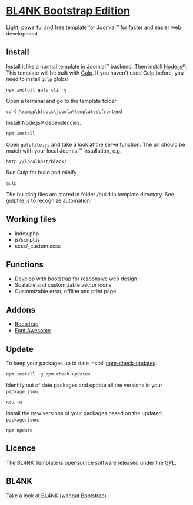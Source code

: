# [BL4NK Bootstrap Edition](http://blank.vc)

Light, powerful and free template for Joomla!™
for faster and easier web development.

## Install

Install it like a normal template in Joomla!™ backend. Then install [Node.js®](http://nodejs.org/). This template will be built with [Gulp](http://gulpjs.com/). If you haven't used Gulp before, you need to install ``gulp`` global.

    npm install gulp-cli -g

Open a terminal and go to the template folder.

    cd C:\xampp\htdocs\joomla\templates\frontend

Install Node.js® dependencies.

    npm install

Open ``gulpfile.js`` and take a look at the serve function. The url should be match with your local Joomla!™ installation, e.g.

    http://localhost/blank/

Run Gulp for build and minify.

    gulp

The building files are stored in folder /build in template directory. See gulpfile.js to recognize automation.

## Working files

* index.php
* js/script.js
* scss/\_custom.scss

## Functions

* Develop with bootstrap for responsive web design
* Scalable and customizable vector icons
* Customizable error, offline and print page

## Addons

* [Bootstrap](http://getbootstrap.com/)
* [Font Awesome](https://fortawesome.github.io/Font-Awesome/)

## Update

To keep your packages up to date install [npm-check-updates](https://www.npmjs.org/package/npm-check-updates).

    npm install -g npm-check-updates

Identify out of date packages and update all the versions in your ``package.json``.

    ncu -u

Install the new versions of your packages based on the updated ``package.json``.

    npm update

## Licence

The BL4NK Template is opensource software released under the [GPL](http://www.gnu.org/licenses/gpl-2.0.txt).

## BL4NK

Take a look at [BL4NK \(without Bootstrap\)](https://github.com/Bloggerschmidt/Blank).
